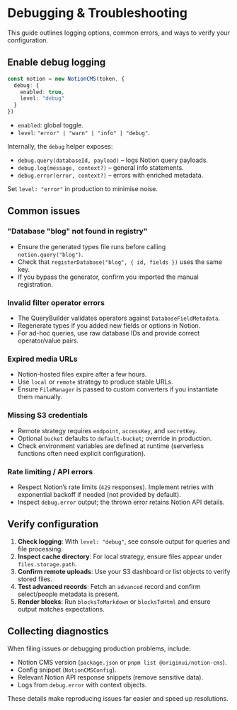 # Debugging & Troubleshooting

This guide outlines logging options, common errors, and ways to verify your configuration.

## Enable debug logging

```ts
const notion = new NotionCMS(token, {
  debug: {
    enabled: true,
    level: "debug"
  }
})
```

- `enabled`: global toggle.
- `level`: `"error" | "warn" | "info" | "debug"`.

Internally, the `debug` helper exposes:

- `debug.query(databaseId, payload)` – logs Notion query payloads.
- `debug.log(message, context?)` – general info statements.
- `debug.error(error, context?)` – errors with enriched metadata.

Set `level: "error"` in production to minimise noise.

## Common issues

### "Database \"blog\" not found in registry"

- Ensure the generated types file runs before calling `notion.query("blog")`.
- Check that `registerDatabase("blog", { id, fields })` uses the same key.
- If you bypass the generator, confirm you imported the manual registration.

### Invalid filter operator errors

- The QueryBuilder validates operators against `DatabaseFieldMetadata`.
- Regenerate types if you added new fields or options in Notion.
- For ad-hoc queries, use raw database IDs and provide correct operator/value pairs.

### Expired media URLs

- Notion-hosted files expire after a few hours.
- Use `local` or `remote` strategy to produce stable URLs.
- Ensure `FileManager` is passed to custom converters if you instantiate them manually.

### Missing S3 credentials

- Remote strategy requires `endpoint`, `accessKey`, and `secretKey`.
- Optional `bucket` defaults to `default-bucket`; override in production.
- Check environment variables are defined at runtime (serverless functions often need explicit configuration).

### Rate limiting / API errors

- Respect Notion’s rate limits (`429` responses). Implement retries with exponential backoff if needed (not provided by default).
- Inspect `debug.error` output; the thrown error retains Notion API details.

## Verify configuration

1. **Check logging**: With `level: "debug"`, see console output for queries and file processing.
2. **Inspect cache directory**: For local strategy, ensure files appear under `files.storage.path`.
3. **Confirm remote uploads**: Use your S3 dashboard or list objects to verify stored files.
4. **Test advanced records**: Fetch an `advanced` record and confirm select/people metadata is present.
5. **Render blocks**: Run `blocksToMarkdown` or `blocksToHtml` and ensure output matches expectations.

## Collecting diagnostics

When filing issues or debugging production problems, include:

- Notion CMS version (`package.json` or `pnpm list @originui/notion-cms`).
- Config snippet (`NotionCMSConfig`).
- Relevant Notion API response snippets (remove sensitive data).
- Logs from `debug.error` with context objects.

These details make reproducing issues far easier and speed up resolutions.
